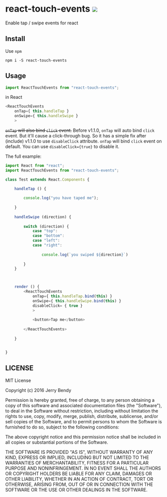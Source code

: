 # react-touch-events  [![](https://img.shields.io/npm/v/react-touch-events.svg)](https://www.npmjs.com/package/react-touch-events)
Enable tap / swipe events for react


## Install

Use `npm`

```shell
npm i -S react-touch-events
```

## Usage

```js
import ReactTouchEvents from "react-touch-events";
```

in React

```js
<ReactTouchEvents 
    onTap={ this.handleTap }
    onSwipe={ this.handleSwipe }
    >
```

~~`onTap` will also bind `click` event.~~ Before v1.1.0, `onTap` will auto bind `click` event. But it'll cause a click-through bug. So it has a simple fix after (include) v1.1.0 to use `disableClick` attribute. `onTap` will bind `click` event on default. You can use `disableClick={true}` to disable it.


The full example:

```js
import React from "react";
import ReactTouchEvents from "react-touch-events";

class Test extends React.Components {

    handleTap () {
    
        console.log("you have taped me");
    
    }
    
    handleSwipe (direction) {
    
        switch (direction) {
            case "top":
            case "bottom":
            case "left":
            case "right":
            
                console.log(`you swiped ${direction}`)
        
        }
    }



    render () {
        <ReactTouchEvents
            onTap={ this.handleTap.bind(this) }
            onSwipe={ this.handleSwipe.bind(this) }
            disableClick= { true }
            >
            
            <button>Tap me</button>
            
        </ReactTouchEvents>
    
    }


}
```

## LICENSE

MIT License

Copyright (c) 2016 Jerry Bendy

Permission is hereby granted, free of charge, to any person obtaining a copy
of this software and associated documentation files (the "Software"), to deal
in the Software without restriction, including without limitation the rights
to use, copy, modify, merge, publish, distribute, sublicense, and/or sell
copies of the Software, and to permit persons to whom the Software is
furnished to do so, subject to the following conditions:

The above copyright notice and this permission notice shall be included in all
copies or substantial portions of the Software.

THE SOFTWARE IS PROVIDED "AS IS", WITHOUT WARRANTY OF ANY KIND, EXPRESS OR
IMPLIED, INCLUDING BUT NOT LIMITED TO THE WARRANTIES OF MERCHANTABILITY,
FITNESS FOR A PARTICULAR PURPOSE AND NONINFRINGEMENT. IN NO EVENT SHALL THE
AUTHORS OR COPYRIGHT HOLDERS BE LIABLE FOR ANY CLAIM, DAMAGES OR OTHER
LIABILITY, WHETHER IN AN ACTION OF CONTRACT, TORT OR OTHERWISE, ARISING FROM,
OUT OF OR IN CONNECTION WITH THE SOFTWARE OR THE USE OR OTHER DEALINGS IN THE
SOFTWARE.


